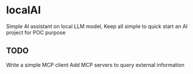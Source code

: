 # localAI
Simple AI assistant on local LLM model, Keep all simple to quick start an AI project for POC purpose

## TODO
Write a simple MCP client 
Add MCP servers to query external information

